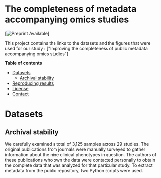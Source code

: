 # The completeness of metadata accompanying omics studies

[![Preprint Available](https://osf.io/na5j8/)]

This project contains the links to the datasets and the figures that were used for our study : ["Improving the completeness of public metadata accompanying omics studies"]

**Table of contents**
* [Datasets](#datasets)
  * [Archival stability](#archival-stability)
* [Reproducing results](#reproducing-results)
* [License](#license)
* [Contact](#contact)


# Datasets

## Archival stability

We carefully examined a total of 3,125 samples across 29 studies. The original publications from journals were manually surveyed to gather information about the nine clinical phenotypes in question. The authors of these publications who own the data were contacted personally to obtain the complete data that was analyzed for that particular study. To extract metadata from the public repository, two Python scripts were used. 
